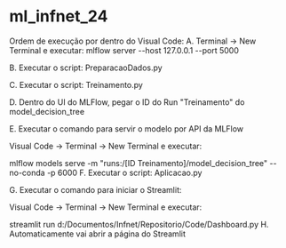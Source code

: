 # ml_infnet_24

Ordem de execução por dentro do Visual Code:
A. Terminal -> New Terminal e executar: mlflow server --host 127.0.0.1 --port 5000

B. Executar o script: PreparacaoDados.py

C. Executar o script: Treinamento.py

D. Dentro do UI do MLFlow, pegar o ID do Run "Treinamento" do model_decision_tree

E. Executar o comando para servir o modelo por API da MLFlow

Visual Code -> Terminal -> New Terminal e executar: 

mlflow models serve -m "runs:/[ID Treinamento]/model_decision_tree" --no-conda -p 6000
F. Executar o script: Aplicacao.py

G. Executar o comando para iniciar o Streamlit:

Visual Code -> Terminal -> New Terminal e executar:

streamlit run d:/Documentos/Infnet/Repositorio/Code/Dashboard.py
H. Automaticamente vai abrir a página do Streamlit
